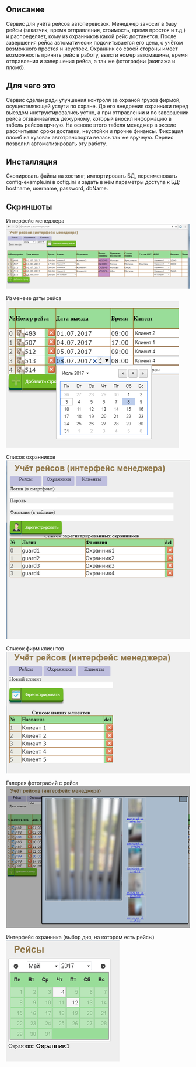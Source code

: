 ## Описание
Сервис для учёта рейсов автоперевозок. Менеджер заносит в базу рейсы (заказчик, время отправления, стоимость, время простоя и т.д.) и распределяет, кому из охранников какой рейс достанется. После завершения рейса автоматически подсчитывается его цена, с учётом возможного простоя и неустоек. Охранник со своей стороны имеет возможность принять рейс в работу, ввести номер автомашины, время отправления и завершения рейса, а так же фотографии (экипажа и пломб).


## Для чего это
Сервис сделан ради улучшения контроля за охраной грузов фирмой, осуществляющей услуги по охране. До его внедрения охранники перед выездом инструктировались устно, а при отправлении и по завершении рейса отзванивались дежурному, который вносил информацию в табель рейсов врчную. На основе этого табеля менеджер в экселе рассчитывал сроки доставки, неустойки и прочие финансы. Фиксация пломб на кузовах автотранспорта велась так же вручную. Сервис позволил автоматизировать эту работу.

## Инсталляция
Скопировать файлы на хостинг, импортировать БД, переименовать config-example.ini в cofig.ini и задать в нём параметры доступа к БД: hostname, username, password, dbName.

## Скриншоты
Интерфейс менеджера  
![Интерфейс менеджера](img/scrinshots/Manager1.png)

Изменеие даты рейса  
![Изменеие даты рейса](img/scrinshots/Manager2.png)

Список охранников  
![Список охранников](img/scrinshots/Manager3.png)

Список фирм клиентов  
![Список фирм клиентов](img/scrinshots/Manager4.png)

Галерея фотографий с рейса  
![Галерея фотографий с рейса](img/scrinshots/Manager5.png)

Интерфейс охранника (выбор дня, на котором есть рейсы)  
![Интерфейс охранника (выбор дня, на котором есть рейсы)](img/scrinshots/Guard1.png)

